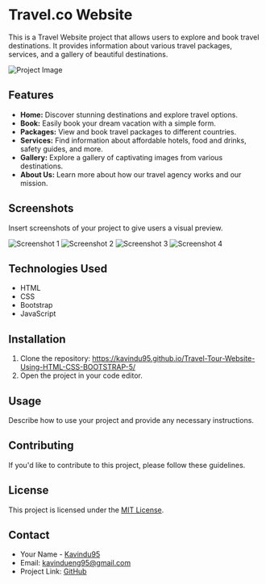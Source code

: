 # Travel.co Website

This is a Travel Website project that allows users to explore and book travel destinations. It provides information about various travel packages, services, and a gallery of beautiful destinations.

![Project Image](ss/1.png)

## Features

- **Home:** Discover stunning destinations and explore travel options.
- **Book:** Easily book your dream vacation with a simple form.
- **Packages:** View and book travel packages to different countries.
- **Services:** Find information about affordable hotels, food and drinks, safety guides, and more.
- **Gallery:** Explore a gallery of captivating images from various destinations.
- **About Us:** Learn more about how our travel agency works and our mission.

## Screenshots

Insert screenshots of your project to give users a visual preview.

![Screenshot 1](ss/2.png)
![Screenshot 2](ss/3.png)
![Screenshot 3](ss/4.png)
![Screenshot 4](ss/5.png)

## Technologies Used

- HTML
- CSS
- Bootstrap
- JavaScript

## Installation

1. Clone the repository: https://kavindu95.github.io/Travel-Tour-Website-Using-HTML-CSS-BOOTSTRAP-5/
2. Open the project in your code editor.

## Usage

Describe how to use your project and provide any necessary instructions.

## Contributing

If you'd like to contribute to this project, please follow these guidelines.

## License

This project is licensed under the [MIT License](LICENSE).

## Contact

- Your Name - [Kavindu95](https://github.com/Kavindu95)
- Email: kavindueng95@gmail.com
- Project Link: [GitHub](https://kavindu95.github.io/Travel-Tour-Website-Using-HTML-CSS-BOOTSTRAP-5/)
